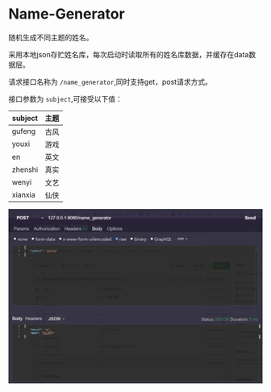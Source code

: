 # Name-Generator
随机生成不同主题的姓名。

采用本地json存贮姓名库，每次启动时读取所有的姓名库数据，并缓存在data数据层。

请求接口名称为 `/name_generator`,同时支持get，post请求方式。

接口参数为 `subject`,可接受以下值：

| subject | 主题 |
| ------- | ---- |
| gufeng  | 古风 |
| youxi   | 游戏 |
| en      | 英文 |
| zhenshi | 真实 |
| wenyi   | 文艺 |
| xianxia | 仙侠 |

![](1.png)
